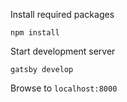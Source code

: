 Install required packages

`npm install`

Start development server

`gatsby develop`

Browse to `localhost:8000`